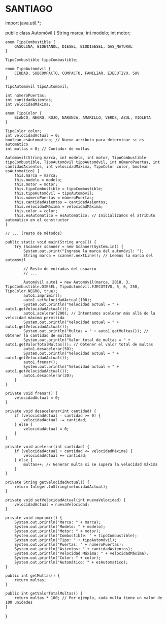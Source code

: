 # SANTIAGO
import java.util.*;

public class Automóvil {
    String marca;
    int modelo;
    int motor;

    enum TipoCombustible {
        GASOLINA, BIOETANOL, DIESEL, BIODISESEL, GAS_NATURAL
    }

    TipoCombustible tipoCombustible;

    enum TipoAutomóvil {
        CIUDAD, SUBCOMPACTO, COMPACTO, FAMILIAR, EJECUTIVO, SUV
    }

    TipoAutomóvil tipoAutomóvil;

    int númeroPuertas;
    int cantidadAsientos;
    int velocidadMáxima;

    enum TipoColor {
        BLANCO, NEGRO, ROJO, NARANJA, AMARILLO, VERDE, AZUL, VIOLETA
    }

    TipoColor color;
    int velocidadActual = 0;
    boolean esAutomatico; // Nuevo atributo para determinar si es automático
    int multas = 0; // Contador de multas

    Automóvil(String marca, int modelo, int motor, TipoCombustible tipoCombustible, TipoAutomóvil tipoAutomóvil, int númeroPuertas, int cantidadAsientos, int velocidadMáxima, TipoColor color, boolean esAutomatico) {
        this.marca = marca;
        this.modelo = modelo;
        this.motor = motor;
        this.tipoCombustible = tipoCombustible;
        this.tipoAutomóvil = tipoAutomóvil;
        this.númeroPuertas = númeroPuertas;
        this.cantidadAsientos = cantidadAsientos;
        this.velocidadMáxima = velocidadMáxima;
        this.color = color;
        this.esAutomatico = esAutomatico; // Inicializamos el atributo automático en el constructor
    }

    // ... (resto de métodos)

    public static void main(String args[]) {
        try (Scanner scanner = new Scanner(System.in)) {
            System.out.print("Ingrese la marca del automóvil: ");
            String marca = scanner.nextLine(); // Leemos la marca del automóvil
            
            // Resto de entradas del usuario
            // ...
            
            Automóvil auto1 = new Automóvil(marca, 2018, 3, TipoCombustible.DIESEL, TipoAutomóvil.EJECUTIVO, 5, 6, 250, TipoColor.NEGRO, true);
            auto1.imprimir();
            auto1.setVelocidadActual(100);
            System.out.println("Velocidad actual = " + auto1.getVelocidadActual());
            auto1.acelerar(200); // Intentamos acelerar más allá de la velocidad máxima permitida
            System.out.println("Velocidad actual = " + auto1.getVelocidadActual());
            System.out.println("Multas = " + auto1.getMultas()); // Obtener la cantidad de multas
            System.out.println("Valor total de multas = " + auto1.getValorTotalMultas()); // Obtener el valor total de multas
            auto1.desacelerar(50);
            System.out.println("Velocidad actual = " + auto1.getVelocidadActual());
            auto1.frenar();
            System.out.println("Velocidad actual = " + auto1.getVelocidadActual());
            auto1.desacelerar(20);
        }
    }

    private void frenar() {
        velocidadActual = 0;
    }

    private void desacelerar(int cantidad) {
        if (velocidadActual - cantidad >= 0) {
            velocidadActual -= cantidad;
        } else {
            velocidadActual = 0;
        }
    }

    private void acelerar(int cantidad) {
        if (velocidadActual + cantidad <= velocidadMáxima) {
            velocidadActual += cantidad;
        } else {
            multas++; // Generar multa si se supera la velocidad máxima
        }
    }

    private String getVelocidadActual() {
        return Integer.toString(velocidadActual);
    }

    private void setVelocidadActual(int nuevaVelocidad) {
        velocidadActual = nuevaVelocidad;
    }

    private void imprimir() {
        System.out.println("Marca: " + marca);
        System.out.println("Modelo: " + modelo);
        System.out.println("Motor: " + motor);
        System.out.println("Combustible: " + tipoCombustible);
        System.out.println("Tipo: " + tipoAutomóvil);
        System.out.println("Puertas: " + númeroPuertas);
        System.out.println("Asientos: " + cantidadAsientos);
        System.out.println("Velocidad Máxima: " + velocidadMáxima);
        System.out.println("Color: " + color);
        System.out.println("Automático: " + esAutomatico);
    }
    
    public int getMultas() {
        return multas;
    }
    
    public int getValorTotalMultas() {
        return multas * 100; // Por ejemplo, cada multa tiene un valor de 100 unidades
    }
}
